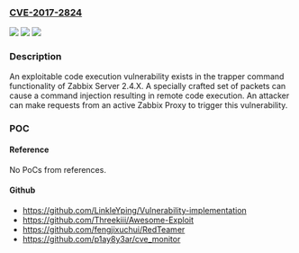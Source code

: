 ### [CVE-2017-2824](https://cve.mitre.org/cgi-bin/cvename.cgi?name=CVE-2017-2824)
![](https://img.shields.io/static/v1?label=Product&message=Zabbix%20Server&color=blue)
![](https://img.shields.io/static/v1?label=Version&message=n%2Fa&color=blue)
![](https://img.shields.io/static/v1?label=Vulnerability&message=remote%20code%20execution&color=brighgreen)

### Description

An exploitable code execution vulnerability exists in the trapper command functionality of Zabbix Server 2.4.X. A specially crafted set of packets can cause a command injection resulting in remote code execution. An attacker can make requests from an active Zabbix Proxy to trigger this vulnerability.

### POC

#### Reference
No PoCs from references.

#### Github
- https://github.com/LinkleYping/Vulnerability-implementation
- https://github.com/Threekiii/Awesome-Exploit
- https://github.com/fengjixuchui/RedTeamer
- https://github.com/p1ay8y3ar/cve_monitor

